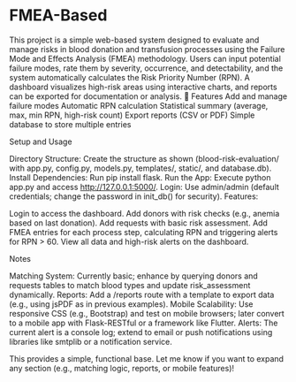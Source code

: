 # FMEA-Based
This project is a simple web-based system designed to evaluate and manage risks in blood donation and transfusion processes using the Failure Mode and Effects Analysis (FMEA) methodology.
Users can input potential failure modes, rate them by severity, occurrence, and detectability, and the system automatically calculates the Risk Priority Number (RPN). A dashboard visualizes high-risk areas using interactive charts, and reports can be exported for documentation or analysis.
🔧 Features
    Add and manage failure modes
    Automatic RPN calculation
    Statistical summary (average, max, min RPN, high-risk count)
    Export reports (CSV or PDF)
    Simple database to store multiple entries


Setup and Usage

Directory Structure: Create the structure as shown (blood-risk-evaluation/ with app.py, config.py, models.py, templates/, static/, and database.db).
Install Dependencies: Run pip install flask.
Run the App: Execute python app.py and access http://127.0.0.1:5000/.
Login: Use admin/admin (default credentials; change the password in init_db() for security).
Features:

Login to access the dashboard.
Add donors with risk checks (e.g., anemia based on last donation).
Add requests with basic risk assessment.
Add FMEA entries for each process step, calculating RPN and triggering alerts for RPN > 60.
View all data and high-risk alerts on the dashboard.



Notes

Matching System: Currently basic; enhance by querying donors and requests tables to match blood types and update risk_assessment dynamically.
Reports: Add a /reports route with a template to export data (e.g., using jsPDF as in previous examples).
Mobile Scalability: Use responsive CSS (e.g., Bootstrap) and test on mobile browsers; later convert to a mobile app with Flask-RESTful or a framework like Flutter.
Alerts: The current alert is a console log; extend to email or push notifications using libraries like smtplib or a notification service.

This provides a simple, functional base. Let me know if you want to expand any section (e.g., matching logic, reports, or mobile features)!
